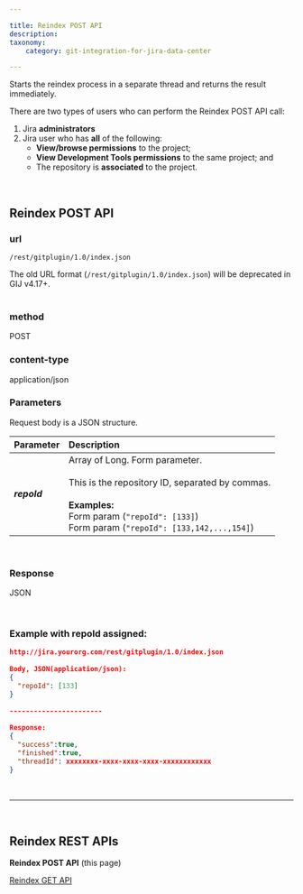 ```yaml
---

title: Reindex POST API
description:
taxonomy:
    category: git-integration-for-jira-data-center

---
```


Starts the reindex process in a separate thread and returns the result immediately.

<div class="bbb-callout bbb--alert">
    <div class="irow">
    <div class="ilogobox">
        <span class="logoimg"></span>
    </div>
    <div class="imsgbox">
        There are two types of users who can perform the Reindex POST API call:
        <ol>
            <li>Jira <b>administrators</b></li>
            <li>Jira user who has <b>all</b> of the following:
            <ul>
                <li><b>View/browse permissions</b> to the project;</li>
                <li><b>View Development Tools permissions</b> to the same project; and</li>
                <li>The repository is <b>associated</b> to the project.</li>
            </ul></li>
        </ol>
    </div>
    </div>
</div>
<br>

## Reindex POST API

### url
`/rest/gitplugin/1.0/index.json`

<div class="bbb-callout bbb--error">
    <div class="irow">
    <div class="ilogobox">
        <span class="logoimg"></span>
    </div>
    <div class="imsgbox">
        The old URL format (<code>/rest/gitplugin/1.0/index.json</code>) will be deprecated in GIJ v4.17+.
    </div>
    </div>
</div>
<br>

### method
POST

### content-type
application/json

### Parameters

Request body is a JSON structure.

| Parameter | Description |
| :--- | :--- |
| _**repoId**_ | Array of Long. Form parameter.<br><br>This is the repository ID, separated by commas.<br><br>**Examples:**<br>Form param (`"repoId": [133]`)<br>Form param (`"repoId": [133,142,...,154]`) |

&nbsp;

### Response
JSON

<br>

### Example with repoId assigned:

```json
http://jira.yourorg.com/rest/gitplugin/1.0/index.json
 
Body, JSON(application/json):
{
  "repoId": [133]
}
 
-----------------------
 
Response:
{
  "success":true,
  "finished":true,
  "threadId": xxxxxxxx-xxxx-xxxx-xxxx-xxxxxxxxxxxx
}
```
&nbsp;
<hr>
&nbsp;

## Reindex REST APIs

**Reindex POST API** (this page)

[Reindex GET API](/git-integration-for-jira-data-center/reindex-get-api-gij-self-managed)

